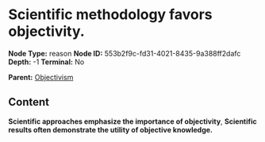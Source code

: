 # Scientific methodology favors objectivity.

**Node Type:** reason
**Node ID:** 553b2f9c-fd31-4021-8435-9a388ff2dafc
**Depth:** -1
**Terminal:** No

**Parent:** [Objectivism](objectivism.md)

## Content

**Scientific approaches emphasize the importance of objectivity**, **Scientific results often demonstrate the utility of objective knowledge.**

